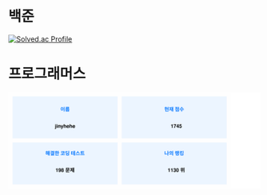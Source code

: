 # 백준
[![Solved.ac Profile](http://mazassumnida.wtf/api/v2/generate_badge?boj=jiny_us)](https://solved.ac/jiny_us/)
# 프로그래머스
![프로그래머스 정보](./programmersTracker/image/programmers_info_fcaf30a5-c755-4a5a-b87d-d8fcbc0d63b2.svg)